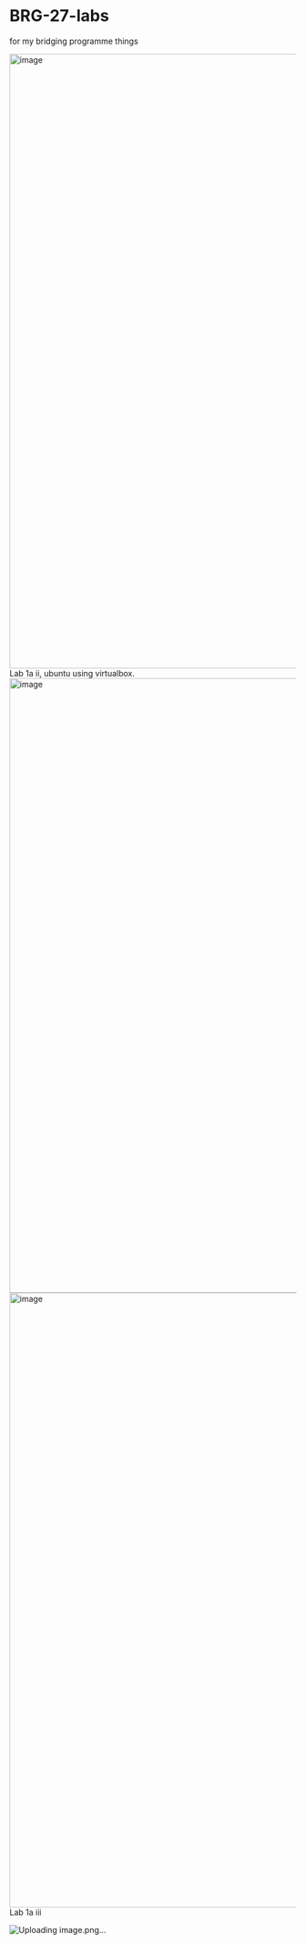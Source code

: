 # BRG-27-labs
for my bridging programme things






<img width="1920" height="1080" alt="image" src="https://github.com/user-attachments/assets/92f1f346-3421-49ce-a33b-9b68434d9ea8" />
Lab 1a ii, ubuntu using virtualbox.

<img width="1920" height="1080" alt="image" src="https://github.com/user-attachments/assets/ea761bf9-70e9-481a-9f47-c6e64ce1e221" />
<img width="1920" height="1080" alt="image" src="https://github.com/user-attachments/assets/8fb1c187-ff1e-40d2-87b3-27b3ed337026" />
Lab 1a iii

![Uploading image.png…]()
